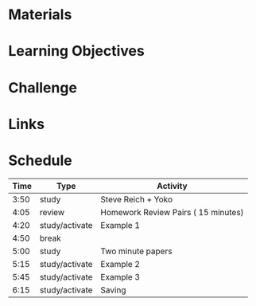# Materials

# Learning Objectives

# Challenge

# Links

# Schedule

Time    | Type      |Activity
---     | ---       |---
3:50    | study    | Steve Reich + Yoko
4:05    | review   | Homework Review Pairs ( 15 minutes)
4:20    | study/activate | Example 1
4:50    | break    |
5:00    | study    | Two minute papers
5:15    | study/activate | Example 2
5:45    | study/activate | Example 3
6:15    | study/activate | Saving
   
